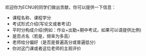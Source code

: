 欢迎你为ECNU的同学们做出贡献，你可以提供一下信息：
- 课程名称、课程学分
- 考试形式介绍(写论文或者考试)
- 平时分构成介绍(例如：作业+出勤+期中考试，如果可以请提供比例)
- 是否点名（若是，频率为多高）
- 老师给分偏好（是否是普遍高分或普遍低分）
- 你对这门课或者这位老师的主观评价
